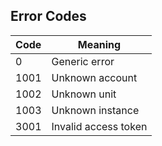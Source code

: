 ## Error Codes

| Code | Meaning          |
|------|------------------|
| 0    | Generic error    |
| 1001 | Unknown account  |
| 1002 | Unknown unit     |
| 1003 | Unknown instance |
| 3001 | Invalid access token |